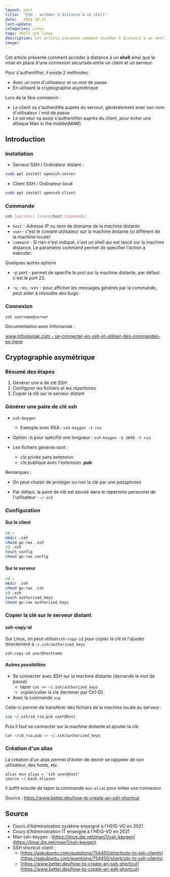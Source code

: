 ```yaml
---
layout: post
title:  "SSH - accéder à distance à un shell"
date:   2021-10-13
last-update: 
categories: Linux
tags: shell ssh linux
description: Cet article présente comment accéder à distance à un shell ainsi que la mise en place d'une connexion sécurisée entre un client et un serveur. 
image: 
---
```




Cet article présente comment accéder à distance à un **shell** ainsi que la mise en place d'une connexion sécurisée entre un client et un serveur. 

Pour s'authentifier, il existe 2 méthodes :

- Avec un nom d'utilisateur et un mot de passe
- En utilisant la cryptographie asymétrique

Lors de la 1ère connexion :

- Le client va s'authentifie auprès du serveur, généralement avec son nom d'utilisateur / mot de passe
- Le serveur va aussi s'authentifier auprès du client, pour éviter une attaque Man in the middle(MitM)

## Introduction

### Installation

- Serveur SSH / Ordinateur distant : 

```bash
sudo apt install openssh-server
```

- Client SSH / Ordinateur local


```bash
sudo apt install openssh-client
```



### Commande

```bash
ssh [options] [user@]host [commande]
```

- `host` - Adresse IP ou nom de domaine de la machine distante
- `user`- c'est le compte utilisateur sur la machine distante (si différent de la machine locale)
- `command` - Si rien n'est indiqué, c'est un shell qui est lancé sur la machine distance. Le paramètre command permet de spécifier l'action à exécuter. 

Quelques autres options

- -p port - permet de spécifie le port sur la machine distante, par défaut c'est le port 22. 

- -v, -vv, -vvv - pour afficher les messages générés par la commande, peut aider à résoudre des bugs.

  

### Connexion 

```
ssh username@server
```

Documentation avec Infomaniak : 

[www.infomaniak.com - se-connecter-en-ssh-et-utiliser-des-commandes-en-ligne](https://www.infomaniak.com/fr/support/faq/1941/se-connecter-en-ssh-et-utiliser-des-commandes-en-ligne)



## Cryptographie asymétrique

### Résumé des étapes

1. Générer une e de clé SSH
2. Configurer les fichiers et les répertoires
3. Copier la clé sur le serveur distant

### Générer une paire de clé ssh

- `ssh-keygen`
  - Exemple avec RSA : `ssh-keygen -t rsa`

- Option -b pour spécifié une longueur : `ssh-keygen -b 2048 -t rsa`
- Les fichiers générés sont :
  - clé privée sans extension
  - clé publique avec l'extension **.pub**

Remarques :

- On peut choisir de protéger ou non la clé par une *passphrase*

- Par défaut, la paire de clé est stocké dans le répertoire personnel de l'utilisateur : `~/.ssh`

  

### Configuration

#### Sur le client

```bash
cd ~
mkdir .ssh
chmod go-rwx .ssh
cd .ssh
touch config
chmod go-rwx config
```

#### Sur le serveur

```bash
cd ~
mkdir .ssh
chmod go-rwx .ssh
cd .ssh
touch authorized_keys
chmod go-rwx authorized_keys
```



### Copier la clé sur le serveur distant 

#### ssh-copy-id

Sur Linux, on peut utiliser`ssh-copy-id` pour copier la clé et l'ajouter directement à
`~/.ssh/authorized_keys` 

```bash
ssh-copy-id user@hostname
```

#### Autres possibilités

- Se connecter avec SSH sur la machine distante (demande le mot de passe)
  -  taper `cat >> ~/.ssh/authorized_keys`
  - copier/coller la clé (terminer par Ctrl-D).
- Avec la commande `scp`

Celle-ci permet de transférer des fichiers de la machine locale au serveur :

```bash
scp ~/.ssh/id_rsa.pub user@host
```

Puis il faut se connecter sur la machine distante et ajouter la clé

```bash
cat ~/id_rsa.pub >> ~/.ssh/authorized_keys
```

### Création d'un alias

La création d'un alias permet d'éviter de devoir se rappeler de son utilisateur, des hosts, etc.

```
alias mon-alias = 'ssh user@host'
source ~/.bash_aliases
```

Il suffit ensuite de taper la commande `mon-alias` pour initier une connexion

Source : https://www.better.dev/how-to-create-an-ssh-shortcut

## Source 

- Cours d'Administration système enseigné à l'HEIG-VD en 2021
- Cours d'Administration IT enseigné à l'HEIG-VD en 2021
- Man ssh-keygen : [https://linux.die.net/man/1/ssh-keygen](https://linux.die.net/man/1/ssh-keygen)
- SSH shortcut client : 
  - [https://askubuntu.com/questions/754450/shortcuts-to-ssh-clients](https://askubuntu.com/questions/754450/shortcuts-to-ssh-clients)
  - [https://www.better.dev/how-to-create-an-ssh-shortcut](https://www.better.dev/how-to-create-an-ssh-shortcut)